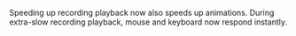 Speeding up recording playback now also speeds up animations.
During extra-slow recording playback, mouse and keyboard now respond instantly.
